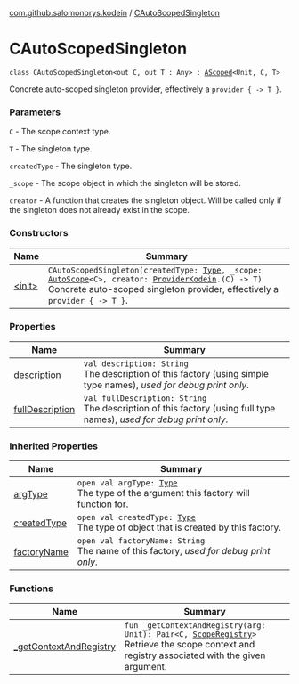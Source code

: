 [com.github.salomonbrys.kodein](../index.md) / [CAutoScopedSingleton](.)

# CAutoScopedSingleton

`class CAutoScopedSingleton<out C, out T : Any> : `[`AScoped`](../-a-scoped/index.md)`<Unit, C, T>`

Concrete auto-scoped singleton provider, effectively a `provider { -> T }`.

### Parameters

`C` - The scope context type.

`T` - The singleton type.

`createdType` - The singleton type.

`_scope` - The scope object in which the singleton will be stored.

`creator` - A function that creates the singleton object. Will be called only if the singleton does not already exist in the scope.

### Constructors

| Name | Summary |
|---|---|
| [&lt;init&gt;](-init-.md) | `CAutoScopedSingleton(createdType: `[`Type`](http://docs.oracle.com/javase/6/docs/api/java/lang/reflect/Type.html)`, _scope: `[`AutoScope`](../-auto-scope/index.md)`<C>, creator: `[`ProviderKodein`](../-provider-kodein/index.md)`.(C) -> T)`<br>Concrete auto-scoped singleton provider, effectively a `provider { -> T }`. |

### Properties

| Name | Summary |
|---|---|
| [description](description.md) | `val description: String`<br>The description of this factory (using simple type names), *used for debug print only*. |
| [fullDescription](full-description.md) | `val fullDescription: String`<br>The description of this factory (using full type names), *used for debug print only*. |

### Inherited Properties

| Name | Summary |
|---|---|
| [argType](../-a-scoped/arg-type.md) | `open val argType: `[`Type`](http://docs.oracle.com/javase/6/docs/api/java/lang/reflect/Type.html)<br>The type of the argument this factory will function for. |
| [createdType](../-a-scoped/created-type.md) | `open val createdType: `[`Type`](http://docs.oracle.com/javase/6/docs/api/java/lang/reflect/Type.html)<br>The type of object that is created by this factory. |
| [factoryName](../-a-scoped/factory-name.md) | `open val factoryName: String`<br>The name of this factory, *used for debug print only*. |

### Functions

| Name | Summary |
|---|---|
| [_getContextAndRegistry](_get-context-and-registry.md) | `fun _getContextAndRegistry(arg: Unit): Pair<C, `[`ScopeRegistry`](../-scope-registry/index.md)`>`<br>Retrieve the scope context and registry associated with the given argument. |
